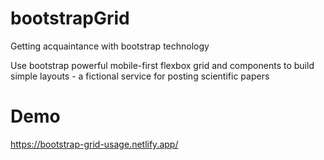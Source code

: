 # bootstrapGrid
 Getting acquaintance with bootstrap technology

 Use bootstrap powerful mobile-first flexbox grid and components to build simple layouts - a fictional service for posting scientific papers

# Demo
https://bootstrap-grid-usage.netlify.app/
